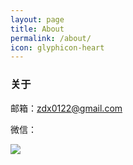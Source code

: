 ```yaml
---
layout: page
title: About
permalink: /about/
icon: glyphicon-heart
---
```


### 关于

邮箱：zdx0122@gmail.com

微信：

![](http://7fvd6e.com1.z0.glb.clouddn.com/%E5%BE%AE%E4%BF%A1.png)

